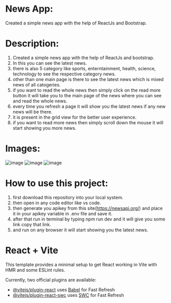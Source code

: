 # News App:
Created a simple news app with the help of ReactJs and Bootstrap.

# Description:

1. Created a simple news app with the help of ReactJs and bootstrap.
2. In this you can see the latest news.
3. there is also 5 category like sports, enterntainment, health, science, technology to see the respective category news.
4. other than one main page is there to see the latest news which is mixed news of all catogeries.
5. if you want to read the whole news then simply click on the read more button it will take you to the main page of the news where you can see and read the whole news.
6.  every time you refresh a page it will show you the latest news if any new news will be there.
7.  it is present in the grid view for the better user experience.
8.  if you want to read more news then simply scroll down the mouse it will start showing you more news.

# Images:

![image](https://github.com/adarsh206/news-app/assets/76390366/41f8409c-b04b-487a-aab9-9a67917d02df)
![image](https://github.com/adarsh206/news-app/assets/76390366/8618999f-3a4d-4d22-87ef-988f69cee793)
![image](https://github.com/adarsh206/news-app/assets/76390366/7aa3ad6c-6cc1-46b0-9750-ee7bb61f9868)


# How to use this project:

1. first download this repository into your local system.
2. then open in any code editor like vs code.
3. then generate you apikey from this site(https://newsapi.org/) and place it in your apikey variable in .env file and save it.
4. after that run in terminal by typing npm run dev and it will give you some link copy that link.
5. and run on any browser it will start showing you the latest news.



# React + Vite

This template provides a minimal setup to get React working in Vite with HMR and some ESLint rules.

Currently, two official plugins are available:

- [@vitejs/plugin-react](https://github.com/vitejs/vite-plugin-react/blob/main/packages/plugin-react/README.md) uses [Babel](https://babeljs.io/) for Fast Refresh
- [@vitejs/plugin-react-swc](https://github.com/vitejs/vite-plugin-react-swc) uses [SWC](https://swc.rs/) for Fast Refresh
